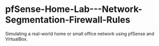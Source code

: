 # pfSense-Home-Lab---Network-Segmentation-Firewall-Rules
Simulating a real-world home or small office network using pfSense and VirtualBox.
